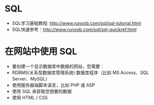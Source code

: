 # SQL
- SQL学习基础教程: http://www.runoob.com/sql/sql-tutorial.html
- SQL快速参考：http://www.runoob.com/sql/sql-quickref.html
# 在网站中使用 SQL
- 要创建一个显示数据库中数据的网站，您需要：
- RDBMS(关系型数据库管理系统) 数据库程序（比如 MS Access、SQL Server、MySQL）
- 使用服务器端脚本语言，比如 PHP 或 ASP
- 使用 SQL 来获取您想要的数据
- 使用 HTML / CSS
